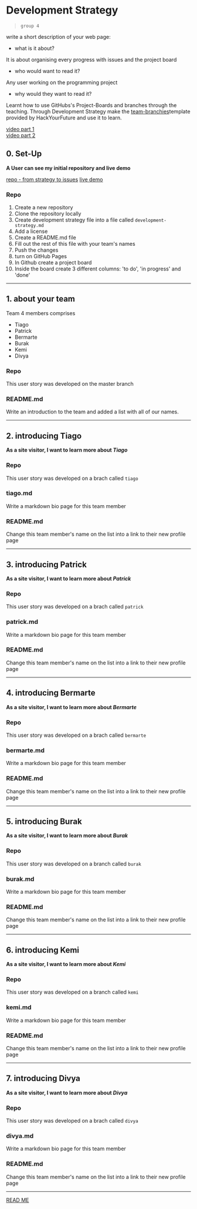 # Development Strategy

> `group 4`

write a short description of your web page:

- what is it about?

It is about organising every progress with issues and the project board 

- who would want to read it?

Any user working on the programming project

- why would they want to read it?


Learnt how to use GitHubs's Project-Boards and branches through the teaching. Through Development Strategy make the [team-branchies](https://github.com/HackYourFutureBelgium/team-branchies/blob/master/development-strategy.md)template provided by HackYourFuture and use it to learn.

[video part 1](https://vimeo.com/465288009)    
[video part 2](https://vimeo.com/465288632)    

## 0. Set-Up

__A User can see my initial repository and live demo__

[repo - from strategy to issues](https://kemmy72.github.io/from-strategy-to-issues/)
[live demo](https://kemmy72.github.io/from-strategy-to-issues/)

### Repo

1. Create a new repository
1. Clone the repository locally
1. Create development strategy file into a file called `development-strategy.md`
1. Add a license
1. Create a README.md file
1. Fill out the rest of this file with your team's names
1. Push the changes
1. turn on GitHub Pages
1. In Github create a project board
1. Inside the board create 3 different columns: 'to do', 'in progress' and 'done'

---

## 1. about your team

Team 4 members comprises

* Tiago
* Patrick
* Bermarte
* Burak
* Kemi
* Divya

### Repo

This user story was developed on the master branch

### README.md

Write an introduction to the team and added a list with all of our names.

---

## 2. introducing Tiago

__As a site visitor, I want to learn more about *Tiago*__

### Repo

This user story was developed on a brach called `tiago`

### tiago.md

Write a markdown bio page for this team member

### README.md

Change this team member's name on the list into a link to their new profile page

---
## 3. introducing Patrick

__As a site visitor, I want to learn more about *Patrick*__

### Repo

This user story was developed on a brach called `patrick`

### patrick.md

Write a markdown bio page for this team member

### README.md

Change this team member's name on the list into a link to their new profile page

---
## 4. introducing Bermarte

__As a site visitor, I want to learn more about *Bermarte*__

### Repo

This user story was developed on a brach called `bermarte`

### bermarte.md

Write a markdown bio page for this team member

### README.md

Change this team member's name on the list into a link to their new profile page

---
## 5. introducing Burak

__As a site visitor, I want to learn more about *Burak*__

### Repo

This user story was developed on a branch called `burak`

### burak.md

Write a markdown bio page for this team member

### README.md

Change this team member's name on the list into a link to their new profile page

---
## 6. introducing Kemi

__As a site visitor, I want to learn more about *Kemi*__

### Repo

This user story was developed on a branch called `kemi`

### kemi.md

Write a markdown bio page for this team member

### README.md

Change this team member's name on the list into a link to their new profile page

---
## 7. introducing Divya

__As a site visitor, I want to learn more about *Divya*__

### Repo

This user story was developed on a brach called `divya`

### divya.md

Write a markdown bio page for this team member

### README.md    


Change this team member's name on the list into a link to their new profile page

---
[READ ME](README.md)
